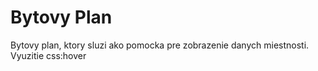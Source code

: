 # Bytovy Plan

Bytovy plan, ktory sluzi ako pomocka pre zobrazenie danych miestnosti. Vyuzitie css:hover
